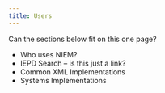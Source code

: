 ```yaml
---
title: Users
---
```


Can the sections below fit on this one page?

* Who uses NIEM?
* IEPD Search – is this just a link?
* Common XML Implementations
* Systems Implementations